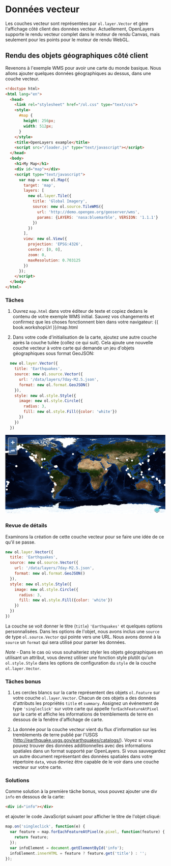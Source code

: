 # Données vecteur

Les couches vecteur sont représentées par `ol.layer.Vector` et gère l'affichage côté client des données vecteur. Actuellement, OpenLayers supporte le rendu vecteur complet dans le moteur de rendu Canvas, mais seulement pour les points pour le moteur de rendu WebGL.

## Rendu des objets géographiques côté client

Revenons à l'exemple WMS pour avoir une carte du monde basique.  Nous allons ajouter quelques données géographiques au dessus, dans une couche vecteur.

```html
<!doctype html>
<html lang="en">
  <head>
    <link rel="stylesheet" href="/ol.css" type="text/css">
    <style>
      #map {
        height: 256px;
        width: 512px;
      }
    </style>
    <title>OpenLayers example</title>
    <script src="/loader.js" type="text/javascript"></script>
  </head>
  <body>
    <h1>My Map</h1>
    <div id="map"></div>
    <script type="text/javascript">
      var map = new ol.Map({
        target: 'map',
        layers: [
          new ol.layer.Tile({
            title: 'Global Imagery',
            source: new ol.source.TileWMS({
              url: 'http://demo.opengeo.org/geoserver/wms',
              params: {LAYERS: 'nasa:bluemarble', VERSION: '1.1.1'}
            })
          })
        ],
        view: new ol.View({
          projection: 'EPSG:4326',
          center: [0, 0],
          zoom: 0,
          maxResolution: 0.703125
        })
      });
    </script>
  </body>
</html>
```

### Tâches

1. Ouvrez `map.html` dans votre éditeur de texte et copiez dedans le contenu de votre exemple WMS initial. Sauvez vos changements et confirmez que les choses fonctionnent bien dans votre navigateur: {{ book.workshopUrl }}/map.html

2. Dans votre code d'initialisation de la carte, ajoutez une autre couche après la couche tuilée (collez ce qui suit). Cela ajoute une nouvelle couche vecteur à votre carte qui demande un jeu d'objets géographiques sous format GeoJSON:

  ```js
    new ol.layer.Vector({
      title: 'Earthquakes',
      source: new ol.source.Vector({
        url: '/data/layers/7day-M2.5.json',
        format: new ol.format.GeoJSON()
      }),
      style: new ol.style.Style({
        image: new ol.style.Circle({
          radius: 3,
          fill: new ol.style.Fill({color: 'white'})
        })
      })
    })
  ```

  ![Emplacements de tremblements de terre](vector1.png)

### Revue de détails

Examinons la création de cette couche vecteur pour se faire une idée de ce qu'il se passe.

```js
new ol.layer.Vector({
  title: 'Earthquakes',
  source: new ol.source.Vector({
    url: '/data/layers/7day-M2.5.json',
    format: new ol.format.GeoJSON()
  }),
  style: new ol.style.Style({
    image: new ol.style.Circle({
      radius: 3,
      fill: new ol.style.Fill({color: 'white'})
    })
  })
})
```

La couche se voit donner le titre (`title`) `'Earthquakes'` et quelques options personnalisées. Dans les options de l'objet, nous avons inclus une `source` de type `ol.source.Vector` qui pointe vers une URL. Nous avons donné à la `source` un `format` qui sera utilisé pour parser les données.

*Note* - Dans le cas où vous souhaiteriez styler les objets géographiques en utilisant un attribut, vous devrez utiliser une fonction style plutôt qu'un `ol.style.Style` dans les options de configuration du `style` de la couche `ol.layer.Vector`.

### Tâches bonus

1.  Les cercles blancs sur la carte représentent des objets `ol.Feature` sur votre couche `ol.layer.Vector`. Chacun de ces objets a des données d'attributs les propriétés `title` et `summary`. Assignez un événement de type `'singleclick'` sur votre carte qui appelle `forEachFeatureAtPixel` sur la carte et affiche les informations de tremblements de terre en dessous de la fenêtre d'affichage de carte.

2.  La donnée pour la couche vecteur vient du flux d'information sur les tremblements de terre publié par l'USGS (http://earthquake.usgs.gov/earthquakes/catalogs/).  Voyez si vous pouvez trouver des données additionnelles avec des informations spatiales dans un format supporté par OpenLayers.  Si vous sauvegardez un autre document représentant des données spatiales dans votre répertoire `data`, vous devriez être capable de le voir dans une couche vecteur sur votre carte.

### Solutions

Comme solution à la première tâche bonus, vous pouvez ajouter une div `info` en dessous de la carte:

```html
<div id="info"></div>
```

et ajouter le code JavaScript suivant pour afficher le titre de l'objet cliqué:

```js
map.on('singleclick', function(e) {
  var feature = map.forEachFeatureAtPixel(e.pixel, function(feature) {
    return feature;
  });
  var infoElement = document.getElementById('info');
  infoElement.innerHTML = feature ? feature.get('title') : '';
});
```
